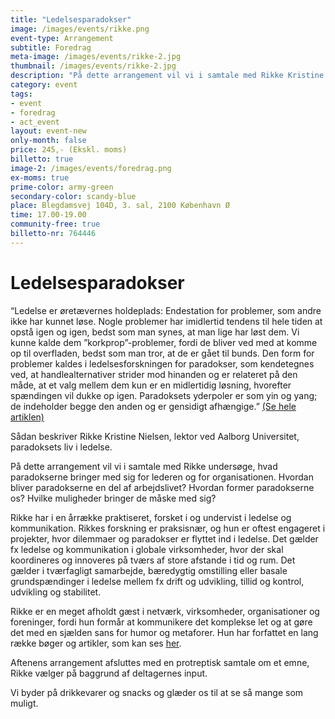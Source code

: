 ```yaml
---
title: "Ledelsesparadokser"
image: /images/events/rikke.png
event-type: Arrangement
subtitle: Foredrag
meta-image: /images/events/rikke-2.jpg
thumbnail: /images/events/rikke-2.jpg
description: "På dette arrangement vil vi i samtale med Rikke Kristine Nielsen, lektor på AAU, undersøge, hvad paradokserne bringer med sig for lederen og for organisationen. Hvordan bliver paradokserne en del af arbejdslivet? Hvordan former paradokserne os? Hvilke muligheder bringer de måske med sig?"
category: event
tags:
- event
- foredrag
- act_event
layout: event-new
only-month: false
price: 245,- (Ekskl. moms)
billetto: true
image-2: /images/events/foredrag.png
ex-moms: true
prime-color: army-green
secondary-color: scandy-blue
place: Blegdamsvej 104D, 3. sal, 2100 København Ø
time: 17.00-19.00
community-free: true
billetto-nr: 764446
---
```

# Ledelsesparadokser

“Ledelse er øretævernes holdeplads: Endestation for problemer, som andre ikke har kunnet løse. Nogle problemer har imidlertid tendens til hele tiden at opstå igen og igen, bedst som man synes, at man lige har løst dem. Vi kunne kalde dem ”korkprop”-problemer, fordi de bliver ved med at komme op til overfladen, bedst som man tror, at de er gået til bunds. Den form for problemer kaldes i ledelsesforskningen for paradokser, som kendetegnes ved, at handlealternativer strider mod hinanden og er relateret på den måde, at et valg mellem dem kun er en midlertidig løsning, hvorefter spændingen vil dukke op igen. Paradoksets yderpoler er som yin og yang; de indeholder begge den anden og er gensidigt afhængige.” <ins>[(Se hele artiklen)](https://effektivitet.dk/wp-content/uploads/2019/11/Er-du-paradoksparat.pdf)</ins>

Sådan beskriver Rikke Kristine Nielsen, lektor ved Aalborg Universitet, paradoksets liv i ledelse.

På dette arrangement vil vi i samtale med Rikke undersøge, hvad paradokserne bringer med sig for lederen og for organisationen. Hvordan bliver paradokserne en del af arbejdslivet? Hvordan former paradokserne os? Hvilke muligheder bringer de måske med sig?

Rikke har i en årrække praktiseret, forsket i og undervist i ledelse og kommunikation. Rikkes forskning er praksisnær, og hun er oftest engageret i projekter, hvor dilemmaer og paradokser er flyttet ind i ledelse. Det gælder fx ledelse og kommunikation i globale virksomheder, hvor der skal koordineres og innoveres på tværs af store afstande i tid og rum. Det gælder i tværfagligt samarbejde, bæredygtig omstilling eller basale grundspændinger i ledelse mellem fx drift og udvikling, tillid og kontrol, udvikling og stabilitet.  

Rikke er en meget afholdt gæst i netværk, virksomheder, organisationer og foreninger, fordi hun formår at kommunikere det komplekse let og at gøre det med en sjælden sans for humor og metaforer. Hun har forfattet en lang række bøger og artikler, som kan ses <ins>[her](https://vbn.aau.dk/da/persons/136386/publications/)</ins>.

Aftenens arrangement afsluttes med en protreptisk samtale om et emne, Rikke vælger på baggrund af deltagernes input.

Vi byder på drikkevarer og snacks og glæder os til at se så mange som muligt.